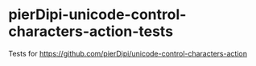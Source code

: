 # pierDipi-unicode-control-characters-action-tests
Tests for https://github.com/pierDipi/unicode-control-characters-action

